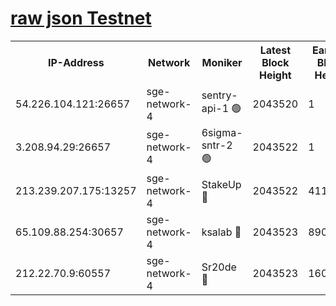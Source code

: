 
[raw json Testnet](https://rpc-check.sget.stavr.tech/sget/rpc-sget-result.json)
=


<table><tr><th>IP-Address</th><th>Network</th><th>Moniker</th><th>Latest Block Height</th><th>Earliest Block Height</th><th>Catching Up</th><th>Tx Index</th><th>Voting Power</th><th>Scan Time</th></tr><tr><td>54.226.104.121:26657</td><td>sge-network-4</td><td>sentry-api-1 🟢</td><td>2043520</td><td>1</td><td>False</td><td>on</td><td>0</td><td>2024-03-17T04:07:30.105220343UTC</td></tr><tr><td>3.208.94.29:26657</td><td>sge-network-4</td><td>6sigma-sntr-2 🟢</td><td>2043522</td><td>1</td><td>False</td><td>on</td><td>0</td><td>2024-03-17T04:07:41.390889677UTC</td></tr><tr><td>213.239.207.175:13257</td><td>sge-network-4</td><td>StakeUp 🔴</td><td>2043522</td><td>411001</td><td>False</td><td>off</td><td>100</td><td>2024-03-17T04:07:38.476146103UTC</td></tr><tr><td>65.109.88.254:30657</td><td>sge-network-4</td><td>ksalab 🔴</td><td>2043523</td><td>890001</td><td>False</td><td>on</td><td>3278</td><td>2024-03-17T04:07:45.768881888UTC</td></tr><tr><td>212.22.70.9:60557</td><td>sge-network-4</td><td>Sr20de 🔴</td><td>2043523</td><td>1608978</td><td>False</td><td>on</td><td>133</td><td>2024-03-17T04:07:48.224104130UTC</td></tr></table>
